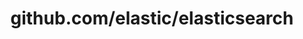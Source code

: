 ---
layout: post
title: github.com/elastic/elasticsearch
categories: link
tags: [انگلیسی, برنامه‌نویسی]
---